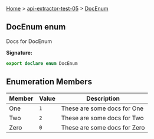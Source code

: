 [Home](./index) &gt; [api-extractor-test-05](./api-extractor-test-05.md) &gt; [DocEnum](./api-extractor-test-05.docenum.md)

## DocEnum enum

Docs for DocEnum

<b>Signature:</b>

```typescript
export declare enum DocEnum 
```

## Enumeration Members

|  Member | Value | Description |
|  --- | --- | --- |
|  One | `1` | These are some docs for One |
|  Two | `2` | These are some docs for Two |
|  Zero | `0` | These are some docs for Zero |

